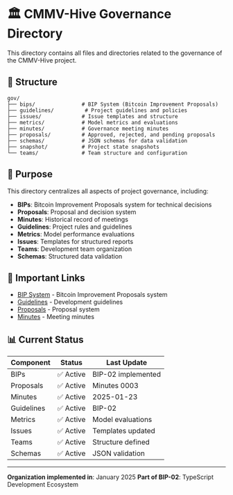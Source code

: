 # 🏛️ CMMV-Hive Governance Directory

This directory contains all files and directories related to the governance of the CMMV-Hive project.

## 📁 Structure

```
gov/
├── bips/               # BIP System (Bitcoin Improvement Proposals)
├── guidelines/          # Project guidelines and policies
├── issues/             # Issue templates and structure
├── metrics/            # Model metrics and evaluations
├── minutes/            # Governance meeting minutes
├── proposals/          # Approved, rejected, and pending proposals
├── schemas/            # JSON schemas for data validation
├── snapshot/           # Project state snapshots
└── teams/              # Team structure and configuration
```

## 🎯 Purpose

This directory centralizes all aspects of project governance, including:

- **BIPs**: Bitcoin Improvement Proposals system for technical decisions
- **Proposals**: Proposal and decision system
- **Minutes**: Historical record of meetings
- **Guidelines**: Project rules and guidelines
- **Metrics**: Model performance evaluations
- **Issues**: Templates for structured reports
- **Teams**: Development team organization
- **Schemas**: Structured data validation

## 🔗 Important Links

- [BIP System](./bips/) - Bitcoin Improvement Proposals system
- [Guidelines](./guidelines/) - Development guidelines
- [Proposals](./proposals/) - Proposal system
- [Minutes](./minutes/) - Meeting minutes

## 📊 Current Status

| Component | Status | Last Update |
|-----------|--------|-------------|
| BIPs | ✅ Active | BIP-02 implemented |
| Proposals | ✅ Active | Minutes 0003 |
| Minutes | ✅ Active | 2025-01-23 |
| Guidelines | ✅ Active | BIP-02 |
| Metrics | ✅ Active | Model evaluations |
| Issues | ✅ Active | Templates updated |
| Teams | ✅ Active | Structure defined |
| Schemas | ✅ Active | JSON validation |

---

**Organization implemented in**: January 2025
**Part of BIP-02**: TypeScript Development Ecosystem
